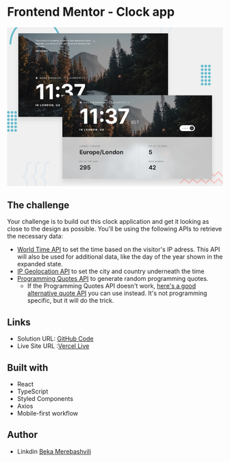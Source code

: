 # Frontend Mentor - Clock app

![Design preview for the Clock app coding challenge](./preview.jpg)

 
## The challenge

Your challenge is to build out this clock application and get it looking as close to the design as possible. You'll be using the following APIs to retrieve the necessary data:

- [World Time API](http://worldtimeapi.org/) to set the time based on the visitor's IP adress. This API will also be used for additional data, like the day of the year shown in the expanded state.
- [IP Geolocation API](https://freegeoip.app/) to set the city and country underneath the time
- [Programming Quotes API](https://programming-quotes-api.herokuapp.com/) to generate random programming quotes.
    - If the Programming Quotes API doesn't work, [here's a good alternative quote API](https://github.com/lukePeavey/quotable) you can use instead. It's not programming specific, but it will do the trick.

  
## Links

- Solution URL: [GitHub Code](https://github.com/Beka-Merebashvili/clock-app)
- Live Site URL :[Vercel Live](https://clock-app-teal.vercel.app)

## Built with
- React
- TypeScript
- Styled Components
- Axios
- Mobile-first workflow

## Author 

- Linkdin [Beka Merebashvili](https://www.linkedin.com/in/beka-merebashvili/)
